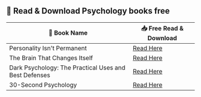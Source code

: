 ## 🧠 Read & Download Psychology books free 
| 📖 Book Name | 📥 Free Read & Download |
|-------------|------------------------|
| Personality Isn't Permanent | [Read Here](https://lit2talks.com/read_book.php?bookpath=908) |
| The Brain That Changes Itself | [Read Here](https://lit2talks.com/read_book.php?bookpath=914) |
| Dark Psychology: The Practical Uses and Best Defenses | [Read Here](https://lit2talks.com/read_book.php?bookpath=927) |
| 30-Second Psychology | [Read Here](https://lit2talks.com/read_book.php?bookpath=987) |
